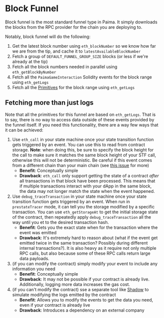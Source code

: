 # Block Funnel

Block funnel is the most standard funnel type in Paima. It simply downloads the blocks from the RPC provider for the chain you are deploying to.

Notably, block funnel will do the following:
1. Get the latest block number using `eth_blockNumber` so we know how far we are from the tip, and cache it to `latestAvailableBlockNumber`
1. Fetch a group of `DEFAULT_FUNNEL_GROUP_SIZE` blocks (or less if we're already at the tip)
1. Fetch all the block numbers needed in parallel using `eth_getBlockByNumber`
1. Fetch all the `PaimaGameInteraction` Solidity events for the block range using `eth_getLogs`
1. Fetch all the [Primitives](../10-primitive-catalogue/1-introduction.md) for the block range using `eth_getLogs`

## Fetching more than just logs

Note that all the primitives for this funnel are based on `eth_getLogs`. That is to say, there is no way to access data outside of these events provided by the funnel itself. If you need this functionality, there are a way few ways that it can be achieved:

1. Use `eth_call` in your state machine once your state transition function gets triggered by an event. You can use this to read from contract storage. **Note**: when doing this, be sure to specify the block height for the call to make sure it matches the same block height of your STF call, otherwise this will not be deterministic. Be careful if this event comes from a different chain than your main chain (see [this issue](https://github.com/PaimaStudios/paima-engine/issues/412) for more)
    - **Benefit**: Conceptually simple
    - **Drawback**: `eth_call` only support getting the state of a contract *after* all transactions in that block have been processed. This means that if multiple transactions interact with your dApp in the same block, the data may not longer match the state when the event happened.
2. Use `debug_traceTransaction` in your state machine once your state transition function gets triggered by an event. When run in `prestateTracer` mode, it can tell you the storage modified by a specific transaction. You can use `eth_getStorageAt` to get the initial storage state of the contract, then repeatedly apply `debug_traceTransaction` all the way until you et to the desired transaction hash.
    - **Benefit**: Gets you the exact state when for the transaction where the event was emitted
    - **Drawback**: It's extremely hard to reason about (what if the event get emitted twice in the same transaction? Possibly during different internal transactions?). It is also heavy as it require not only multiple RPC calls, but also because some of these RPC calls return large data payloads.
3. (if you can modify the contract) simply modify your event to include any information you need
    - **Benefit**: Conceptually simple
    - **Drawback**: It may not be possible if your contract is already live. Additionally, logging more data increases the gas cost.
4. (if you can't modify the contract) sse a separate tool like [Shadow](`https://www.shadow.xyz/`) to simulate modifying the logs emitted by the contract
    - **Benefit**: Allows you to modify the events to get the data you need, even if your contract is already live
    - **Drawback**: Introduces a dependency on an external company
